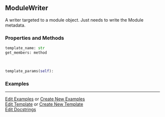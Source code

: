 ## <a id="Peeves.Doc.Writers.ModuleWriter">ModuleWriter</a>
A writer targeted to a module object. Just needs to write the Module metadata.

### Properties and Methods
```python
template_name: str
get_members: method
```
<a id="Peeves.Doc.Writers.ModuleWriter.template_params" class="docs-object-method">&nbsp;</a>
```python
template_params(self): 
```

### Examples


___

[Edit Examples](https://github.com/McCoyGroup/References/edit/gh-pages/Documentation/examples/Peeves/Doc/Writers/ModuleWriter.md) or 
[Create New Examples](https://github.com/McCoyGroup/References/new/gh-pages/?filename=Documentation/examples/Peeves/Doc/Writers/ModuleWriter.md) <br/>
[Edit Template](https://github.com/McCoyGroup/References/edit/gh-pages/Documentation/templates/Peeves/Doc/Writers/ModuleWriter.md) or 
[Create New Template](https://github.com/McCoyGroup/References/new/gh-pages/?filename=Documentation/templates/Peeves/Doc/Writers/ModuleWriter.md) <br/>
[Edit Docstrings](https://github.com/McCoyGroup/Peeves/edit/master/Doc/Writers.py?message=Update%20Docs)